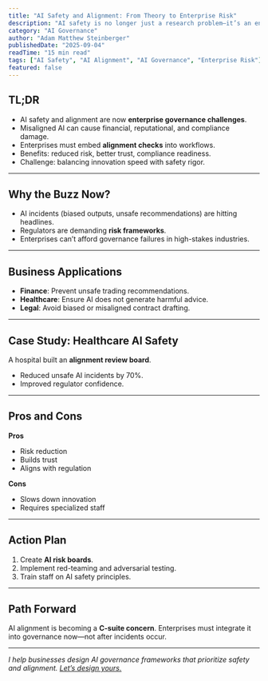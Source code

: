 ```yaml
---
title: "AI Safety and Alignment: From Theory to Enterprise Risk"
description: "AI safety is no longer just a research problem—it’s an enterprise risk management issue. Learn what alignment means for business."
category: "AI Governance"
author: "Adam Matthew Steinberger"
publishedDate: "2025-09-04"
readTime: "15 min read"
tags: ["AI Safety", "AI Alignment", "AI Governance", "Enterprise Risk"]
featured: false
---
```


## TL;DR
- AI safety and alignment are now **enterprise governance challenges**.  
- Misaligned AI can cause financial, reputational, and compliance damage.  
- Enterprises must embed **alignment checks** into workflows.  
- Benefits: reduced risk, better trust, compliance readiness.  
- Challenge: balancing innovation speed with safety rigor.  

---

## Why the Buzz Now?

- AI incidents (biased outputs, unsafe recommendations) are hitting headlines.  
- Regulators are demanding **risk frameworks**.  
- Enterprises can’t afford governance failures in high-stakes industries.  

---

## Business Applications

- **Finance**: Prevent unsafe trading recommendations.  
- **Healthcare**: Ensure AI does not generate harmful advice.  
- **Legal**: Avoid biased or misaligned contract drafting.  

---

## Case Study: Healthcare AI Safety

A hospital built an **alignment review board**.  
- Reduced unsafe AI incidents by 70%.  
- Improved regulator confidence.  

---

## Pros and Cons

**Pros**  
- Risk reduction  
- Builds trust  
- Aligns with regulation  

**Cons**  
- Slows down innovation  
- Requires specialized staff  

---

## Action Plan

1. Create **AI risk boards**.  
2. Implement red-teaming and adversarial testing.  
3. Train staff on AI safety principles.  

---

## Path Forward

AI alignment is becoming a **C-suite concern**. Enterprises must integrate it into governance now—not after incidents occur.  

---

*I help businesses design AI governance frameworks that prioritize safety and alignment. [Let’s design yours.](/services/ai-consulting)*
